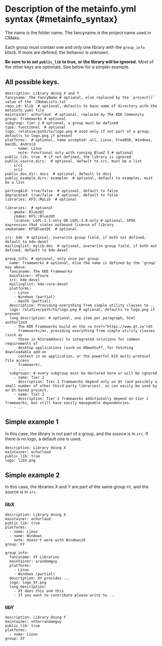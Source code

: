 # Description of the metainfo.yml syntax {#metainfo_syntax}
The name is the folder name.
The fancyname is the project name used in CMake.

Each group must contain one and only one library with the `group_info` block. If
more are defined, the behavior is unknown.

**Be sure to to set `public_lib` to true, or the library will be ignored.** Most of
the other keys are optionals. See below for a simpler example.

## All possible keys.

~~~{.yaml}
description: Library doing X and Y
fancyname: The FancyName # optional, else replaced by the `project()` value of the `CMakeLists.txt`
repo_id: klib  # optional, defaults to base name of directory with the metainfo.yaml file
maintainer: ochurlaud  # optional, replaced by The KDE Community
group: frameworks # optional
subgroup: tier 1 # optional, a group must be defined
type: functional  # optional
logo: relative/path/to/logo.png # Used only if not part of a group, defaults to logo.png if present
platforms:  # optional, name accepted: all, Linux, FreeBSD, Windows, macOS, Android
    - name: Linux
      note: Functional only with running BlueZ 5 # optional
public_lib: true  # if not defined, the library is ignored
public_source_dirs:  # optional, default to src, must be a list
  - src1
  - src2
public_doc_dir: docs  # optional, default to docs
public_example_dirs: examples  # optional, default to examples, must be a list

portingAid: true/false  # optional, default to false
deprecated: true/false  # optional, default to false
libraries: KF5::MyLib  # optional

libraries:  # optional
  - qmake: BluezQt
    cmake: KF5::BluezQt
    license: LGPL-2.1-only OR LGPL-3.0-only # optional, SPDX expression that states outbound license of library
cmakename: KF5BluezQt  # optional

irc: kde  # optional, overwrite group field, if both not defined, default to kde-devel
mailinglist: mylib-dev  # optional, overwrite group field, if both not defined, default to kde-devel

group_info: # optional, only once per group
  name: frameworks # optional, else the name is defined by the 'group' key above.
  fancyname: The KDE Frameworks
  maintainer: dfaure
  irc: kde-devel
  mailinglist: kde-core-devel
  platforms:
    - Linux
    - Windows (partial)
    - macOS (partial)
  description: Providing everything from simple utility classes to ..
  logo: relative/path/to/logo.png # optional, defaults to logo.png if present
  long_description: # optional, one item per paragraph, html authorized
    - The KDE Frameworks build on the <a href="https://www.qt.io">Qt
      framework</a>, providing everything from simple utility classes (such as
      those in KCoreAddons) to integrated solutions for common requirements of
      desktop applications (such as KNewStuff, for fetching downloadable add-on
      content in an application, or the powerful KIO multi-protocol file access
      framework).
    - ....
  subgroups: # every subgroup must be declared here or will be ignored
    - name: Tier 1
      description: Tier 1 frameworks depend only on Qt (and possibly a small number of other third-party libraries), so can easily be used by an Qt-based project.
    - name: Tier 2
      description: Tier 2 frameworks additionally depend on tier 1 frameworks, but still have easily manageable dependencies.
    - ..
~~~

## Simple example 1

In this case, the library is not part of a group, and the source is in `src`. If
there is no logo, a default one is used.

~~~{.yaml}
description: Library doing X
maintainer: ochurlaud
public_lib: true
logo: libX.png
~~~

## Simple example 2

In this case, the libraries X and Y are part of the same group `XY`, and the
source is in `src`.

### libX

~~~{.yaml}
description: Library doing X
maintainer: ochurlaud
public_lib: true
platforms:
  - name: Linux
  - name: Windows
    note: doesn't work with Windows10
group: XY

group_info:
  fancyname: XY Libraries
  maintainer: arandomguy
  platforms:
    - Linux
    - Windows (partial)
  description: XY provides ...
  logo: logo_XY.png
  long_description:
    - XY does this and this
    - If you want to contribute please write to ...
~~~

### libY

~~~{.yaml}
description: Library doing Y
maintainer: otherrandomguy
public_lib: true
platforms:
  - name: Linux
group: XY
~~~
